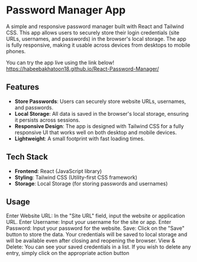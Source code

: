 # Password Manager App

A simple and responsive password manager built with React and Tailwind CSS. This app allows users to securely store their login credentials (site URLs, usernames, and passwords) in the browser's local storage. The app is fully responsive, making it usable across devices from desktops to mobile phones.

You can try the app live using the link below!
https://habeebakhatoon18.github.io/React-Password-Manager/


## Features

- **Store Passwords**: Users can securely store website URLs, usernames, and passwords.
- **Local Storage**: All data is saved in the browser's local storage, ensuring it persists across sessions.
- **Responsive Design**: The app is designed with Tailwind CSS for a fully responsive UI that works well on both desktop and mobile devices.
- **Lightweight**: A small footprint with fast loading times.

## Tech Stack

- **Frontend**: React (JavaScript library)
- **Styling**: Tailwind CSS (Utility-first CSS framework)
- **Storage**: Local Storage (for storing passwords and usernames)

## Usage
Enter Website URL: In the "Site URL" field, input the website or application URL.
Enter Username: Input your username for the site or app.
Enter Password: Input your password for the website.
Save: Click on the "Save" button to store the data. Your credentials will be saved to local storage and will be available even after closing and reopening the browser.
View & Delete: You can see your saved credentials in a list. If you wish to  delete any entry, simply click on the appropriate action button
